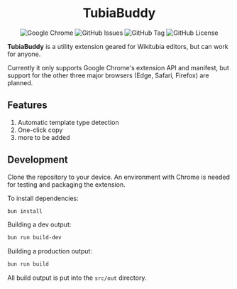 # <div align="center">TubiaBuddy</div>

<div align="center">

![Google Chrome](https://img.shields.io/badge/Google_Chrome-4285F4?style=flat-square&logo=GoogleChrome&logoColor=white)
![GitHub Issues](https://img.shields.io/github/issues/Wikitubia/tubiabuddy?style=flat-square)
![GitHub Tag](https://img.shields.io/github/v/tag/Wikitubia/tubiabuddy?style=flat-square)
![GitHub License](https://img.shields.io/github/license/Wikitubia/tubiabuddy?style=flat-square)

</div>

**TubiaBuddy** is a utility extension geared for Wikitubia editors, but can work for anyone.

Currently it only supports Google Chrome's extension API and manifest, but support for the other three major browsers (Edge, Safari, Firefox) are planned.

## Features

1. Automatic template type detection
2. One-click copy
3. more to be added

## Development

Clone the repository to your device. An environment with Chrome is needed for testing and packaging the extension.

To install dependencies:

```bash
bun install
```

Building a dev output:

```bash
bun run build-dev
```

Building a production output:

```bash
bun run build
```

All build output is put into the `src/out` directory.
